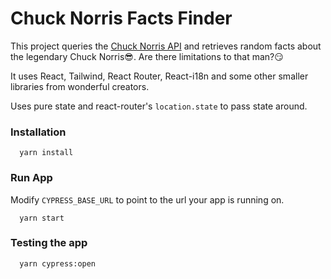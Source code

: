 # Chuck Norris Facts Finder

This project queries the [Chuck Norris API](https://chucknorris.io) and retrieves random facts about the legendary Chuck Norris😎. Are there limitations to that man?😏

It uses React, Tailwind, React Router, React-i18n and some other smaller libraries from wonderful creators.

Uses pure state and react-router's `location.state` to pass state around.

### Installation

```
  yarn install
```

### Run App

Modify `CYPRESS_BASE_URL` to point to the url your app is running on.

```
  yarn start
```

### Testing the app

```
  yarn cypress:open
```
